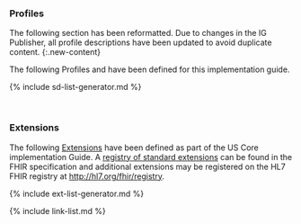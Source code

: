 ### Profiles

<!-- new content comment remove prior to publishing-->
The following section has been reformatted. Due to changes in the IG Publisher, all profile descriptions have been updated to avoid duplicate content. 
{:.new-content}

The following Profiles and have been defined for this implementation guide.

<!-- ================================================ -->
<!--  use this line to include an autogenerated list of all profiles and highlight new ones using the input/data/new_stuff.yml list.  Remove it if you would like to hand generate it -->

{% include sd-list-generator.md %}
<!-- ================================================ -->

<br />

### Extensions

The following [Extensions]({{site.data.fhir.path}}extensibility.html) have been defined as part of the US Core implementation Guide. A [registry of standard extensions]({{site.data.fhir.path}}extensibility-registry.html) can be found in the FHIR specification and additional extensions may be registered on the HL7 FHIR registry at <http://hl7.org/fhir/registry>.


<!-- ================================================ -->
<!--  use this line to include an autogenerated list of all profiles and highlight new ones using the input/data/new_stuff.yml list.  Remove it if you would like to hand generate it -->

{% include ext-list-generator.md %}
<!-- ================================================ -->


{% include link-list.md %}

<br />
